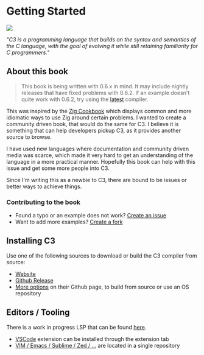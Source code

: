 # Getting Started

[![](https://img.shields.io/github/stars/Caleb-o/c3-cookbook?style=square&color=#30a14e)](https://github.com/Caleb-o/c3-cookbook/stargazers)

*"C3 is a programming language that builds on the syntax and semantics of the C language, with the goal of evolving it while still retaining familiarity for C programmers."*

## About this book


> This book is being written with 0.6.x in mind. It may include nightly releases that have fixed problems with 0.6.2.
> If an example doesn't quite work with 0.6.2, try using the [latest](https://github.com/c3lang/c3c/releases/tag/latest) compiler.

This was inspired by the [Zig Cookbook](https://github.com/zigcc/zig-cookbook) which displays common and more idiomatic ways to use Zig around certain problems. I wanted to create a community driven book, that would do the same for C3. I believe it is something that can help developers pickup C3, as it provides another source to browse. 

I have used new languages where documentation and community driven media was scarce, which made it very hard to get an understanding of the language in a more practical manner. Hopefully this book can help with this issue and get some more people into C3.

Since I'm writing this as a newbie to C3, there are bound to be issues or better ways to achieve things.

### Contributing to the book
- Found a typo or an example does not work? [Create an issue](https://github.com/Caleb-o/c3-cookbook/issues/new)
- Want to add more examples? [Create a fork](https://github.com/Caleb-o/c3-cookbook)

## Installing C3

Use one of the following sources to download or build the C3 compiler from source:
- [Website](https://c3-lang.org/)
- [Github Release](https://github.com/c3lang/c3c/releases)
- [More options](https://github.com/c3lang/c3c) on their Github page, to build from source or use an OS repository

## Editors / Tooling

There is a work in progress LSP that can be found [here](https://github.com/pherrymason/c3-lsp).

- [VSCode](https://marketplace.visualstudio.com/items?itemName=tonios2.c3-vscode) extension can be installed through the extension tab
- [VIM / Emacs / Sublime / Zed / ...](https://github.com/c3lang/editor-plugins) are located in a single repository
